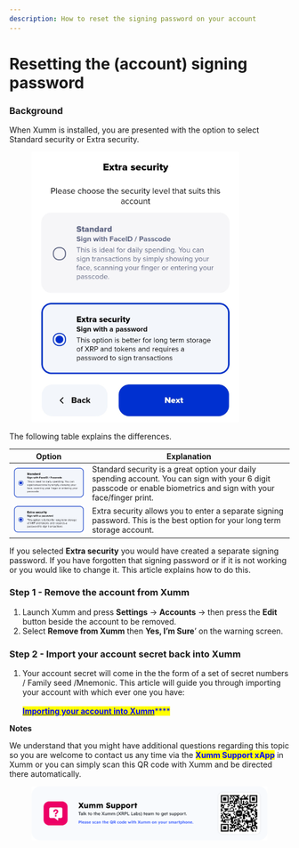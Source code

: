 ```yaml
---
description: How to reset the signing password on your account
---
```


# Resetting the (account) signing password

### **Background**

When Xumm is installed, you are presented with the option to select Standard security or Extra security.

<figure><img src="../.gitbook/assets/Install - Extra Security screen - 1.png" alt=""><figcaption></figcaption></figure>

The following table explains the differences.

| Option                                          | Explanation                                                                                                                                                         |
| ----------------------------------------------- | ------------------------------------------------------------------------------------------------------------------------------------------------------------------- |
| ![](<../.gitbook/assets/image (1) (2) (3).png>) | Standard security is a great option your daily spending account. You can sign with your 6 digit passcode or enable biometrics and sign with your face/finger print. |
| ![](<../.gitbook/assets/image (3) (1) (2).png>) | Extra security allows you to enter a separate signing password. This is the best option for your long term storage account.                                         |



If you selected **Extra security** you would have created a separate signing password. If you have forgotten that signing password or if it is not working or you would like to change it. This article explains how to do this.



### Step 1 - Remove the account from Xumm

1. Launch Xumm and press **Settings** -> **Accounts** -> then press the **Edit** button beside the account to be removed.
2. Select **Remove from Xumm** then **Yes, I’m Sure**’ on the warning screen.

### Step 2 - Import your account secret back into Xumm

1. Your account secret will come in the the form of a set of secret numbers / Family seed /Mnemonic. This article will guide you through importing your account with which ever one you have:\
   \
   [<mark style="color:blue;">**Importing your account into Xumm**</mark>](../getting-started-with-xumm/importing-your-account/)<mark style="color:blue;">****</mark>

**Notes**

We understand that you might have additional questions regarding this topic so you are welcome to contact us any time via the <mark style="color:blue;">**Xumm Support xApp**</mark> in Xumm or you can simply scan this QR code with Xumm and be directed there automatically.

<figure><img src="../.gitbook/assets/Support banner Xumm.png" alt=""><figcaption></figcaption></figure>
